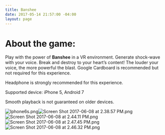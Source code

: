 ```yaml
---
title: Banshee
date: 2017-05-14 21:57:00 -04:00
layout: page
---
```


# About the game:

Play with the power of **Banshee** in a VR environment. Generate shock-wave with your voice. Break and destroy to your heart’s content! The louder your voice, the more powerful the blast.
Google Cardboard is recommended but not required for this experience.


Headphone is strongly recommended for this experience.

Supported device: iPhone 5, Android 7

Smooth playback is not guaranteed on older devices.

![Iphone6s.png](/uploads/Iphone6s.png)![Screen Shot 2017-06-08 at 2.38.57 PM.png](/uploads/Screen%20Shot%202017-06-08%20at%202.38.57%20PM.png)![Screen Shot 2017-06-08 at 2.44.11 PM.png](/uploads/Screen%20Shot%202017-06-08%20at%202.44.11%20PM.png)![Screen Shot 2017-06-08 at 2.47.45 PM.png](/uploads/Screen%20Shot%202017-06-08%20at%202.47.45%20PM.png)![Screen Shot 2017-06-08 at 2.46.32 PM.png](/uploads/Screen%20Shot%202017-06-08%20at%202.46.32%20PM.png)



